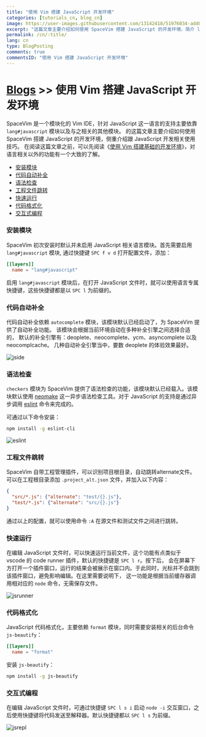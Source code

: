 ```yaml
---
title: "使用 Vim 搭建 JavaScript 开发环境"
categories: [tutorials_cn, blog_cn]
image: https://user-images.githubusercontent.com/13142418/51976034-add03380-24be-11e9-84b5-245432e7f933.png
excerpt: "这篇文章主要介绍如何使用 SpaceVim 搭建 JavaScript 的开发环境，简介 lang#javascript 模块所支持的功能特性以及使用技巧"
permalink: /cn/:title/
lang: cn
type: BlogPosting
comments: true
commentsID: "使用 Vim 搭建 JavaScript 开发环境"
---
```


# [Blogs](../blog/) >> 使用 Vim 搭建 JavaScript 开发环境

SpaceVim 是一个模块化的 Vim IDE，针对 JavaScript 这一语言的支持主要依靠 `lang#javascript` 模块以及与之相关的其他模块。
的这篇文章主要介绍如何使用 SpaceVim 搭建 JavaScript 的开发环境，侧重介绍跟 JavaScript 开发相关使用技巧。
在阅读这篇文章之前，可以先阅读《[使用 Vim 搭建基础的开发环境](../use-vim-as-ide/)》，对语言相关以外的功能有一个大致的了解。

<!-- vim-markdown-toc GFM -->

- [安装模块](#安装模块)
- [代码自动补全](#代码自动补全)
- [语法检查](#语法检查)
- [工程文件跳转](#工程文件跳转)
- [快速运行](#快速运行)
- [代码格式化](#代码格式化)
- [交互式编程](#交互式编程)

<!-- vim-markdown-toc -->

### 安装模块

SpaceVim 初次安装时默认并未启用 JavaScript 相关语言模块。首先需要启用
`lang#javascript` 模块, 通过快捷键 `SPC f v d` 打开配置文件，添加：

```toml
[[layers]]
  name = "lang#javascript"
```

启用 `lang#javascript` 模块后，在打开 JavaScript 文件时，就可以使用语言专属快捷键，这些快捷键都是以 `SPC l` 为前缀的。

### 代码自动补全

代码自动补全依赖 `autocomplete` 模块，该模块默认已经启动了，为 SpaceVim 提供了自动补全功能。
该模块会根据当前环境自动在多种补全引擎之间选择合适的，
默认的补全引擎有：deoplete、neocomplete、ycm、asyncomplete 以及 neocomplcache。
几种自动补全引擎当中，要数 deoplete 的体验效果最好。

![jside](https://user-images.githubusercontent.com/13142418/51976034-add03380-24be-11e9-84b5-245432e7f933.png)

### 语法检查

`checkers` 模块为 SpaceVim 提供了语法检查的功能，该模块默认已经载入。该模块默认使用 [neomake](https://github.com/neomake/neomake)
这一异步语法检查工具。对于 JavaScript 的支持是通过异步调用 [eslint](https://eslint.org/) 命令来完成的。

可通过以下命令安装：

```sh
npm install -g eslint-cli
```

![eslint](https://user-images.githubusercontent.com/13142418/51972203-dbfd4580-24b5-11e9-9bbd-2a88e6f656f6.png)

### 工程文件跳转

SpaceVim 自带工程管理插件，可以识别项目根目录，自动跳转alternate文件。
可以在工程根目录添加 `.project_alt.json` 文件，并加入以下内容：

```json
{
  "src/*.js": {"alternate": "test/{}.js"},
  "test/*.js": {"alternate": "src/{}.js"}
}
```

通过以上的配置，就可以使用命令 `:A` 在源文件和测试文件之间进行跳转。

### 快速运行

在编辑 JavaScript 文件时，可以快速运行当前文件，这个功能有点类似于 vscode 的 code runner 插件，默认的快捷键是 `SPC l r`。按下后，
会在屏幕下方打开一个插件窗口，运行的结果会被展示在窗口内。于此同时，光标并不会跳到该插件窗口，避免影响编辑。在这里需要说明下，
这一功能是根据当前缓存器调用相对应的 `node` 命令，无需保存文件。

![jsrunner](https://user-images.githubusercontent.com/13142418/51972835-4cf12d00-24b7-11e9-9693-5e1eea9853b0.png)

### 代码格式化

JavaScript 代码格式化，主要依赖 `format` 模块，同时需要安装相关的后台命令 `js-beautify`：

```toml
[[layers]]
  name = "format"
```

安装 `js-beautify`：

```sh
npm install -g js-beautify
```

### 交互式编程

在编辑 JavaScript 文件时，可通过快捷键 `SPC l s i` 启动 `node -i` 交互窗口，之后使用快捷键将代码发送至解释器。默认快捷键都以 `SPC l s` 为前缀。

![jsrepl](https://user-images.githubusercontent.com/13142418/51974494-00a7ec00-24bb-11e9-8e98-c449a7a067c3.png)

